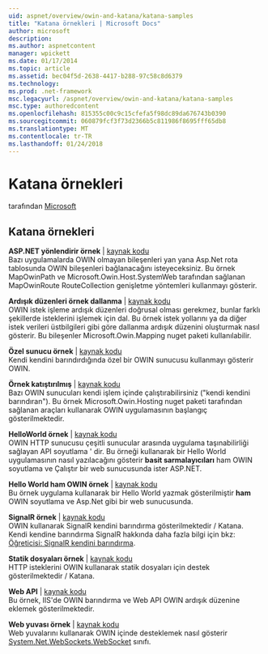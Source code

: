 ```yaml
---
uid: aspnet/overview/owin-and-katana/katana-samples
title: "Katana örnekleri | Microsoft Docs"
author: microsoft
description: 
ms.author: aspnetcontent
manager: wpickett
ms.date: 01/17/2014
ms.topic: article
ms.assetid: bec04f5d-2638-4417-b288-97c58c8d6379
ms.technology: 
ms.prod: .net-framework
msc.legacyurl: /aspnet/overview/owin-and-katana/katana-samples
msc.type: authoredcontent
ms.openlocfilehash: 815355c00c9c15cfefa5f98dc89da676743b0390
ms.sourcegitcommit: 060879fcf3f73d2366b5c811986f8695fff65db8
ms.translationtype: MT
ms.contentlocale: tr-TR
ms.lasthandoff: 01/24/2018
---
```

<a name="katana-samples"></a>Katana örnekleri
====================
tarafından [Microsoft](https://github.com/microsoft)

## <a name="katana-samples"></a>Katana örnekleri

**ASP.NET yönlendirir örnek** | [kaynak kodu](http://aspnet.codeplex.com/sourcecontrol/latest#Samples/Katana/AspNetRoutes/ReadMe.txt)  
Bazı uygulamalarda OWIN olmayan bileşenleri yan yana Asp.Net rota tablosunda OWIN bileşenleri bağlanacağını isteyeceksiniz. Bu örnek MapOwinPath ve Microsoft.Owin.Host.SystemWeb tarafından sağlanan MapOwinRoute RouteCollection genişletme yöntemleri kullanmayı gösterir.

**Ardışık düzenleri örnek dallanma** | [kaynak kodu](http://aspnet.codeplex.com/sourcecontrol/latest#Samples/Katana/BranchingPipelines/ReadMe.txt)  
OWIN istek işleme ardışık düzenleri doğrusal olması gerekmez, bunlar farklı şekillerde isteklerini işlemek için dal. Bu örnek istek yollarını ya da diğer istek verileri üstbilgileri gibi göre dallanma ardışık düzenini oluşturmak nasıl gösterir. Bu bileşenler Microsoft.Owin.Mapping nuget paketi kullanılabilir.

**Özel sunucu örnek** | [kaynak kodu](http://aspnet.codeplex.com/sourcecontrol/latest#Samples/Katana/CustomServer/MyCustomServer/CustomServer.cs)   
Kendi kendini barındırdığında özel bir OWIN sunucusu kullanmayı gösterir OWIN.

**Örnek katıştırılmış** | [kaynak kodu](http://aspnet.codeplex.com/sourcecontrol/latest#Samples/Katana/Embedded/ReadMe.txt)  
Bazı OWIN sunucuları kendi işlem içinde çalıştırabilirsiniz (&quot;kendi kendini barındıran&quot;). Bu örnek Microsoft.Owin.Hosting nuget paketi tarafından sağlanan araçları kullanarak OWIN uygulamasının başlangıç gösterilmektedir.

**HelloWorld örnek** | [kaynak kodu](http://aspnet.codeplex.com/sourcecontrol/latest#Samples/Katana/HelloWorld/ReadMe.txt)  
OWIN HTTP sunucusu çeşitli sunucular arasında uygulama taşınabilirliği sağlayan API soyutlama ' dir. Bu örneği kullanarak bir Hello World uygulamasının nasıl yazılacağını gösterir **basit sarmalayıcıları** ham OWIN soyutlama ve Çalıştır bir web sunucusunda ister ASP.NET.

**Hello World ham OWIN örnek** | [kaynak kodu](http://aspnet.codeplex.com/sourcecontrol/latest#Samples/Katana/HelloWorldRawOwin/ReadMe.txt)  
Bu örnek uygulama kullanarak bir Hello World yazmak gösterilmiştir **ham** OWIN soyutlama ve Asp.Net gibi bir web sunucusunda.

**SignalR örnek** | [kaynak kodu](http://aspnet.codeplex.com/sourcecontrol/latest#Samples/Katana/SignalR/Program.cs)  
OWIN kullanarak SignalR kendini barındırma gösterilmektedir / Katana. Kendi kendine barındırma SignalR hakkında daha fazla bilgi için bkz: [Öğreticisi: SignalR kendini barındırma](../../../signalr/overview/deployment/tutorial-signalr-self-host.md).

**Statik dosyaları örnek** | [kaynak kodu](http://aspnet.codeplex.com/sourcecontrol/latest#Samples/Katana/StaticFilesSample/Startup.cs)   
HTTP isteklerini OWIN kullanarak statik dosyaları için destek gösterilmektedir / Katana.

**Web API** | [kaynak kodu](http://aspnet.codeplex.com/sourcecontrol/latest#Samples/Katana/WebApi/ReadMe.txt)   
Bu örnek, IIS'de OWIN barındırma ve Web API OWIN ardışık düzenine eklemek gösterilmektedir.

**Web yuvası örnek** | [kaynak kodu](http://aspnet.codeplex.com/sourcecontrol/latest#Samples/Katana/WebSocketSample/WebSocketServer/Startup.cs)   
Web yuvalarını kullanarak OWIN içinde desteklemek nasıl gösterir [System.Net.WebSockets.WebSocket](https://msdn.microsoft.com/library/system.net.websockets.websocket(v=vs.110).aspx) sınıfı.
